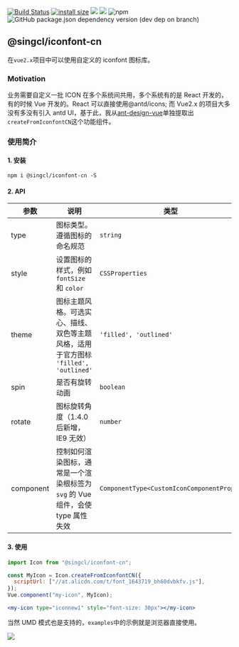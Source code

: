 [![Build Status](https://app.travis-ci.com/singcl/iconfont-cn.svg?branch=master)](https://app.travis-ci.com/singcl/iconfont-cn)
[![install size](https://packagephobia.com/badge?p=@singcl/iconfont-cn)](https://packagephobia.com/result?p=@singcl/iconfont-cn)
[![](https://img.shields.io/bundlephobia/min/@singcl/iconfont-cn)](https://www.npmjs.com/package/@singcl/iconfont-cn)
[![](https://img.shields.io/npm/v/@singcl/iconfont-cn)](https://www.npmjs.com/package/@singcl/iconfont-cn)
![npm](https://img.shields.io/npm/dw/@singcl/iconfont-cn)
![GitHub package.json dependency version (dev dep on branch)](https://img.shields.io/github/package-json/dependency-version/singcl/iconfont-cn/dev/rollup)

## @singcl/iconfont-cn

在`vue2.x`项目中可以使用自定义的 iconfont 图标库。

### Motivation

业务需要自定义一批 ICON 在多个系统间共用，多个系统有的是 React 开发的，有的时候 Vue 开发的。React 可以直接使用@antd/icons; 而 Vue2.x 的项目大多没有多没有引入 antd UI，基于此，我从[ant-design-vue](https://github.com/vueComponent/ant-design-vue/)单独提取出`createFromIconfontCN`这个功能组件。

### 使用简介

#### 1. 安装

```
npm i @singcl/iconfont-cn -S
```

#### 2. API

| 参数      | 说明                                                                                | 类型                                      | 默认值       |
| --------- | ----------------------------------------------------------------------------------- | ----------------------------------------- | ------------ |
| type      | 图标类型。遵循图标的命名规范                                                        | `string`                                  | -            |
| style     | 设置图标的样式，例如 `fontSize` 和 `color`                                          | `CSSProperties`                           | -            |
| theme     | 图标主题风格。可选实心、描线、双色等主题风格，适用于官方图标 `'filled', 'outlined'` | `'filled', 'outlined'`                    | `'outlined'` |
| spin      | 是否有旋转动画                                                                      | `boolean`                                 | `false`      |
| rotate    | 图标旋转角度（1.4.0 后新增，IE9 无效）                                              | `number`                                  | -            |
| component | 控制如何渲染图标，通常是一个渲染根标签为 `svg` 的 Vue 组件，会使 type 属性失效      | `ComponentType<CustomIconComponentProps>` | -            |

#### 3. 使用

```js
import Icon from "@singcl/iconfont-cn";

const MyIcon = Icon.createFromIconfontCN({
  scriptUrl: ["//at.alicdn.com/t/font_1643719_bh60dvbkfv.js"],
});
Vue.component("my-icon", MyIcon);
```

```jsx
<my-icon type="iconnew1" style="font-size: 30px"></my-icon>
```

当然 UMD 模式也是支持的，`examples`中的示例就是浏览器直接使用。

![](https://img.shields.io/github/package-json/v/singcl/iconfont-cn)

